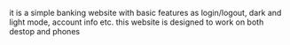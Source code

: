 it is a simple banking website with basic features as login/logout, dark and light mode, account info etc.
this website is designed to work on both destop and phones 
